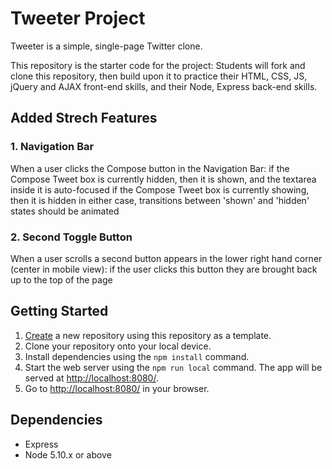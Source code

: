 # Tweeter Project

Tweeter is a simple, single-page Twitter clone.

This repository is the starter code for the project: Students will fork and clone this repository, then build upon it to practice their HTML, CSS, JS, jQuery and AJAX front-end skills, and their Node, Express back-end skills.

## Added Strech Features
### 1. Navigation Bar
When a user clicks the Compose button in the Navigation Bar:
if the Compose Tweet box is currently hidden, then it is shown, and the textarea inside it is auto-focused
if the Compose Tweet box is currently showing, then it is hidden
in either case, transitions between 'shown' and 'hidden' states should be animated
### 2. Second Toggle Button
When a user scrolls a second button appears in the lower right hand corner (center in mobile view):
if the user clicks this button they are brought back up to the top of the page

## Getting Started

1. [Create](https://docs.github.com/en/repositories/creating-and-managing-repositories/creating-a-repository-from-a-template) a new repository using this repository as a template.
2. Clone your repository onto your local device.
3. Install dependencies using the `npm install` command.
3. Start the web server using the `npm run local` command. The app will be served at <http://localhost:8080/>.
4. Go to <http://localhost:8080/> in your browser.

## Dependencies

- Express
- Node 5.10.x or above
